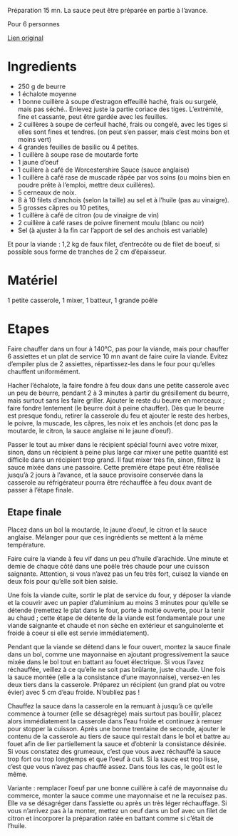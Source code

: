 Préparation 15 mn. La sauce peut être préparée en partie à l’avance.

Pour 6 personnes

[Lien original](https://www.atoute.org/n/Recette-de-la-sauce-entrecote.html)

# Ingredients

- 250 g de beurre 
- 1 échalote moyenne 
- 1 bonne cuillère à soupe d’estragon effeuillé haché, frais ou surgelé, mais pas séché.. Enlevez juste la partie coriace des tiges. L’extrémité, fine et cassante, peut être gardée avec les feuilles. 
- 2 cuillères à soupe de cerfeuil haché, frais ou congelé, avec les tiges si elles sont fines et tendres. (on peut s’en passer, mais c’est moins bon et moins vert) 
- 4 grandes feuilles de basilic ou 4 petites. 
- 1 cuillère à soupe rase de moutarde forte 
- 1 jaune d’oeuf 
- 1 cuillère à café de Worcestershire Sauce (sauce anglaise) 
- 1 cuillère à café rase de muscade râpée par vos soins (ou moins bien en poudre prête à l’emploi, mettre deux cuillères). 
- 5 cerneaux de noix. 
- 8 à 10 filets d’anchois (selon la taille) au sel et à l’huile (pas au vinaigre). 
- 5 grosses câpres ou 10 petites, 
- 1 cuillère à café de citron (ou de vinaigre de vin) 
- 2 cuillère à café rases de poivre finement moulu (blanc ou noir) 
- Sel (à ajuster à la fin car l’apport de sel des anchois est variable)

Et pour la viande : 1,2 kg de faux filet, d’entrecôte ou de filet de boeuf, si possible sous forme de tranches de 2 cm d’épaisseur.

# Matériel 

1 petite casserole, 1 mixer, 1 batteur, 1 grande poêle

# Etapes

Faire chauffer dans un four à 140°C, pas pour la viande, mais pour chauffer 6 assiettes et un plat de service 10 mn avant de faire cuire la viande. Evitez d’empiler plus de 2 assiettes, répartissez-les dans le four pour qu’elles chauffent uniformément.

Hacher l’échalote, la faire fondre à feu doux dans une petite casserole avec un peu de beurre, pendant 2 à 3 minutes à partir du grésillement du beurre, mais surtout sans les faire griller. Ajouter le reste du beurre en morceaux ; faire fondre lentement (le beurre doit à peine chauffer). Dès que le beurre est presque fondu, retirer la casserole du feu et ajouter le reste des herbes, le poivre, la muscade, les câpres, les noix et les anchois (et donc pas la moutarde, le citron, la sauce anglaise ni le jaune d’oeuf).

Passer le tout au mixer dans le récipient spécial fourni avec votre mixer, sinon, dans un récipient à peine plus large car mixer une petite quantité est difficile dans un récipient trop grand. Il faut mixer très fin, sinon, filtrez la sauce mixée dans une passoire. Cette première étape peut être réalisée jusqu’à 2 jours à l’avance, et la sauce provisoire conservée dans la casserole au réfrigérateur pourra être réchauffée à feu doux avant de passer à l’étape finale.

## Etape finale

Placez dans un bol la moutarde, le jaune d’oeuf, le citron et la sauce anglaise. Mélanger pour que ces ingrédients se mettent à la même température.

Faire cuire la viande à feu vif dans un peu d’huile d’arachide. Une minute et demie de chaque côté dans une poële très chaude pour une cuisson saignante. Attention, si vous n’avez pas un feu très fort, cuisez la viande en deux fois pour qu’elle soit bien saisie.

Une fois la viande cuite, sortir le plat de service du four, y déposer la viande et la couvrir avec un papier d’aluminium au moins 3 minutes pour qu’elle se détende (remettez le plat dans le four, porte à moitié ouverte, pour la tenir au chaud ; cette étape de détente de la viande est fondamentale pour une viande saignante et chaude et non sèche en extérieur et sanguinolente et froide à coeur si elle est servie immédiatement).

Pendant que la viande se détend dans le four ouvert, montez la sauce finale dans un bol, comme une mayonnaise en ajoutant progressivement la sauce mixée dans le bol tout en battant au fouet électrique. Si vous l’avez réchauffée, veillez à ce qu’elle ne soit pas brûlante, juste chaude. Une fois la sauce montée (elle a la consistance d’une mayonnaise), versez-en les deux tiers dans la casserole. Préparez un récipient (un grand plat ou votre évier) avec 5 cm d’eau froide. N’oubliez pas !

Chauffez la sauce dans la casserole en la remuant à jusqu’à ce qu’elle commence à tourner (elle se désagrège) mais surtout pas bouillir, placez alors immédiatement la casserole dans l’eau froide et continuez à remuer pour stopper la cuisson. Après une bonne trentaine de seconde, ajouter le contenu de la casserole au tiers de sauce qui restait dans le bol et battre au fouet afin de lier partiellement la sauce et d’obtenir la consistance désirée. Si vous constatez des grumeaux, c’est que vous avez réchauffé la sauce trop fort ou trop longtemps et que l’oeuf à cuit. Si la sauce est trop lisse, c’est que vous n’avez pas chauffé assez. Dans tous les cas, le goût est le même.

Variante : remplacer l’oeuf par une bonne cuillère à café de mayonnaise du commerce, monter la sauce comme une mayonnaise et ne la recuisez pas. Elle va se désagréger dans l’assiette ou après un très léger réchauffage. Si vous n’arrivez pas à la monter, mettez un oeuf dans un bof avec un filet de citron et incorporer la préparation ratée en battant comme si c’était de l’huile.


